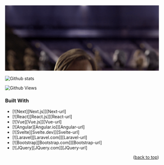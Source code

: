 ![Hello there!](https://github.com/samuelroiz/samuelroiz.github.io/blob/main/hello_there.gif)

![Github stats](https://github-readme-stats.vercel.app/api?username=samuelroiz)

![Github Views](https://enj51elrl78ffyf.m.pipedream.net)

### Built With

* [![Next][Next.js]][Next-url]
* [![React][React.js]][React-url]
* [![Vue][Vue.js]][Vue-url]
* [![Angular][Angular.io]][Angular-url]
* [![Svelte][Svelte.dev]][Svelte-url]
* [![Laravel][Laravel.com]][Laravel-url]
* [![Bootstrap][Bootstrap.com]][Bootstrap-url]
* [![JQuery][JQuery.com]][JQuery-url]

<p align="right">(<a href="#top">back to top</a>)</p>
